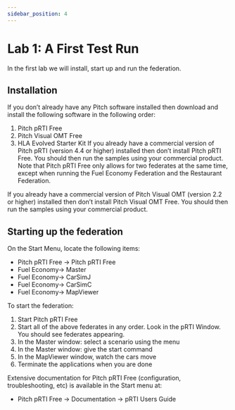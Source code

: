 ```yaml
---
sidebar_position: 4
---
```


# Lab 1: A First Test Run

In the first lab we will install, start up and run the federation.
## Installation
If you don’t already have any Pitch software installed then download and install the following software in the following order:
1. Pitch pRTI Free
2. Pitch Visual OMT Free
3. HLA Evolved Starter Kit
If you already have a commercial version of Pitch pRTI (version 4.4 or higher) installed then don’t install Pitch pRTI Free. You should then run the samples using your commercial product. Note that Pitch pRTI Free only allows for two federates at the same time, except when running the Fuel Economy Federation and the Restaurant Federation. 

If you already have a commercial version of Pitch Visual OMT (version 2.2 or higher) installed then don’t install Pitch Visual OMT Free. You should then run the samples using your commercial product.

## Starting up the federation
On the Start Menu, locate the following items:
- Pitch pRTI Free -> Pitch pRTI Free
- Fuel Economy-> Master
- Fuel Economy-> CarSimJ
- Fuel Economy-> CarSimC
- Fuel Economy-> MapViewer

To start the federation:

1. Start Pitch pRTI Free
2. Start all of the above federates in any order. Look in the pRTI Window. You should see federates appearing.
3. In the Master window: select a scenario using the menu
4. In the Master window: give the start command
5. In the MapViewer window, watch the cars move
6. Terminate the applications when you are done

Extensive documentation for Pitch pRTI Free (configuration, troubleshooting, etc) is available in the Start menu at:

- Pitch pRTI Free -> Documentation -> pRTI Users Guide